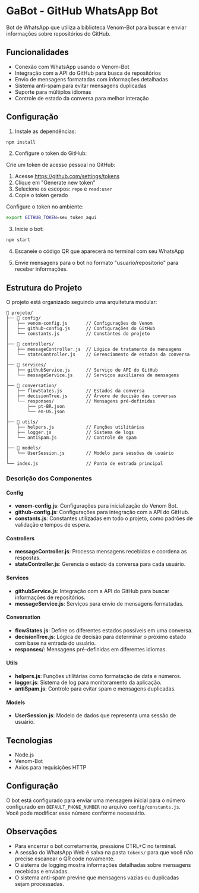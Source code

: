 # GaBot - GitHub WhatsApp Bot

Bot de WhatsApp que utiliza a biblioteca Venom-Bot para buscar e enviar informações sobre repositórios do GitHub.

## Funcionalidades

- Conexão com WhatsApp usando o Venom-Bot
- Integração com a API do GitHub para busca de repositórios
- Envio de mensagens formatadas com informações detalhadas
- Sistema anti-spam para evitar mensagens duplicadas
- Suporte para múltiplos idiomas
- Controle de estado da conversa para melhor interação

## Configuração

1. Instale as dependências:

```bash
npm install
```

2. Configure o token do GitHub:

Crie um token de acesso pessoal no GitHub:
1. Acesse https://github.com/settings/tokens
2. Clique em "Generate new token"
3. Selecione os escopos: `repo` e `read:user`
4. Copie o token gerado

Configure o token no ambiente:
```bash
export GITHUB_TOKEN=seu_token_aqui
```

3. Inicie o bot:

```bash
npm start
```

4. Escaneie o código QR que aparecerá no terminal com seu WhatsApp

5. Envie mensagens para o bot no formato "usuario/repositorio" para receber informações.

## Estrutura do Projeto

O projeto está organizado seguindo uma arquitetura modular:

```
📁 projeto/
├── 📁 config/
│   ├── venom-config.js       // Configurações do Venom
│   ├── github-config.js      // Configurações do GitHub
│   └── constants.js          // Constantes do projeto
│
├── 📁 controllers/
│   ├── messageController.js  // Lógica de tratamento de mensagens
│   └── stateController.js    // Gerenciamento de estados da conversa
│
├── 📁 services/
│   ├── githubService.js      // Serviço de API do GitHub
│   └── messageService.js     // Serviços auxiliares de mensagens
│
├── 📁 conversation/
│   ├── flowStates.js         // Estados da conversa
│   ├── decisionTree.js       // Árvore de decisão das conversas
│   └── responses/            // Mensagens pré-definidas
│       ├── pt-BR.json        
│       └── en-US.json        
│
├── 📁 utils/
│   ├── helpers.js            // Funções utilitárias
│   ├── logger.js             // Sistema de logs
│   └── antiSpam.js           // Controle de spam
│
├── 📁 models/
│   └── UserSession.js        // Modelo para sessões de usuário
│
└── index.js                  // Ponto de entrada principal
```

### Descrição dos Componentes

#### Config

- **venom-config.js**: Configurações para inicialização do Venom Bot.
- **github-config.js**: Configurações para integração com a API do GitHub.
- **constants.js**: Constantes utilizadas em todo o projeto, como padrões de validação e tempos de espera.

#### Controllers

- **messageController.js**: Processa mensagens recebidas e coordena as respostas.
- **stateController.js**: Gerencia o estado da conversa para cada usuário.

#### Services

- **githubService.js**: Integração com a API do GitHub para buscar informações de repositórios.
- **messageService.js**: Serviços para envio de mensagens formatadas.

#### Conversation

- **flowStates.js**: Define os diferentes estados possíveis em uma conversa.
- **decisionTree.js**: Lógica de decisão para determinar o próximo estado com base na entrada do usuário.
- **responses/**: Mensagens pré-definidas em diferentes idiomas.

#### Utils

- **helpers.js**: Funções utilitárias como formatação de data e números.
- **logger.js**: Sistema de log para monitoramento da aplicação.
- **antiSpam.js**: Controle para evitar spam e mensagens duplicadas.

#### Models

- **UserSession.js**: Modelo de dados que representa uma sessão de usuário.

## Tecnologias

- Node.js
- Venom-Bot
- Axios para requisições HTTP

## Configuração

O bot está configurado para enviar uma mensagem inicial para o número configurado em `DEFAULT_PHONE_NUMBER` no arquivo `config/constants.js`. Você pode modificar esse número conforme necessário.

## Observações

- Para encerrar o bot corretamente, pressione CTRL+C no terminal.
- A sessão do WhatsApp Web é salva na pasta `tokens/` para que você não precise escanear o QR code novamente.
- O sistema de logging mostra informações detalhadas sobre mensagens recebidas e enviadas.
- O sistema anti-spam previne que mensagens vazias ou duplicadas sejam processadas.
